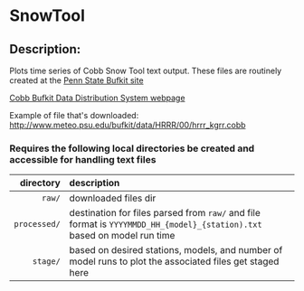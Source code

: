 # SnowTool
## Description:

Plots time series of Cobb Snow Tool text output. These files are routinely created at the [Penn State Bufkit site](http://www.meteo.psu.edu/bufkit/)


[Cobb Bufkit Data Distribution System webpage](http://www.meteo.psu.edu/bufkit/CONUS_HRRR_00_cobb.html)


Example of file that's downloaded: <http://www.meteo.psu.edu/bufkit/data/HRRR/00/hrrr_kgrr.cobb>


### Requires the following local directories be created and accessible for handling text files 

|    directory    |  description                                                                                                                           |
| ---------------:|:-------------------------------------------------------------------------------------------------------------------------------------- | 
|       `raw/`    |    downloaded files dir                                                                                                                |
|   `processed/`  |    destination for files parsed from `raw/` and file format is `YYYYMMDD_HH_{model}_{station).txt` based on model run time             |
|      `stage/`   |    based on desired stations, models, and number of model runs to plot the associated files get staged here                            |

